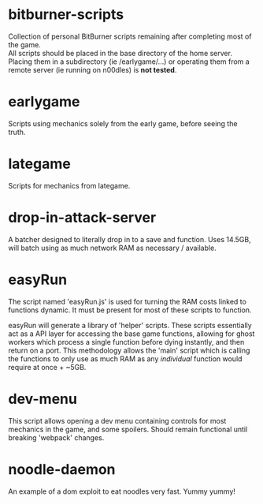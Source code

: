 # bitburner-scripts
Collection of personal BitBurner scripts remaining after completing most of the game.  
All scripts should be placed in the base directory of the home server. Placing them in a subdirectory (ie /earlygame/...) or operating them from a remote server (ie running on n00dles) is **not tested**.

# earlygame
Scripts using mechanics solely from the early game, before seeing the truth.

# lategame
Scripts for mechanics from lategame.

# drop-in-attack-server
A batcher designed to literally drop in to a save and function. Uses 14.5GB, will batch using as much network RAM as necessary / available.

# easyRun
The script named 'easyRun.js' is used for turning the RAM costs linked to functions dynamic. It must be present for most of these scripts to function.  

easyRun will generate a library of 'helper' scripts. These scripts essentially act as a API layer for accessing the base game functions, allowing for ghost workers which process a single function before dying instantly, and then return on a port. This methodology allows the 'main' script which is calling the functions to only use as much RAM as any _individual_ function would require at once + ~5GB.  

# dev-menu
This script allows opening a dev menu containing controls for most mechanics in the game, and some spoilers. Should remain functional until breaking 'webpack' changes.

# noodle-daemon
An example of a dom exploit to eat noodles very fast. Yummy yummy!
